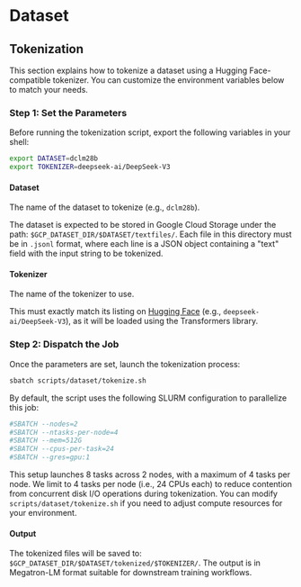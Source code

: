 # Dataset

## Tokenization

This section explains how to tokenize a dataset using a Hugging Face-compatible tokenizer. You can customize the environment variables below to match your needs.

### Step 1: Set the Parameters

Before running the tokenization script, export the following variables in your shell:

```bash
export DATASET=dclm28b
export TOKENIZER=deepseek-ai/DeepSeek-V3
```

#### Dataset

The name of the dataset to tokenize (e.g., `dclm28b`). 

The dataset is expected to be stored in Google Cloud Storage under the path: `$GCP_DATASET_DIR/$DATASET/textfiles/`. Each file in this directory must be in `.jsonl` format, where each line is a JSON object containing a "text" field with the input string to be tokenized.

#### Tokenizer

The name of the tokenizer to use.

This must exactly match its listing on [Hugging Face](https://huggingface.co/models) (e.g., `deepseek-ai/DeepSeek-V3`), as it will be loaded using the Transformers library.

### Step 2: Dispatch the Job

Once the parameters are set, launch the tokenization process:

```bash
sbatch scripts/dataset/tokenize.sh
```

By default, the script uses the following SLURM configuration to parallelize this job:

```bash
#SBATCH --nodes=2
#SBATCH --ntasks-per-node=4
#SBATCH --mem=512G
#SBATCH --cpus-per-task=24
#SBATCH --gres=gpu:1
```

This setup launches 8 tasks across 2 nodes, with a maximum of 4 tasks per node. We limit to 4 tasks per node (i.e., 24 CPUs each) to reduce contention from concurrent disk I/O operations during tokenization. You can modify `scripts/dataset/tokenize.sh` if you need to adjust compute resources for your environment.

#### Output

The tokenized files will be saved to: `$GCP_DATASET_DIR/$DATASET/tokenized/$TOKENIZER/`. The output is in Megatron-LM format suitable for downstream training workflows.
